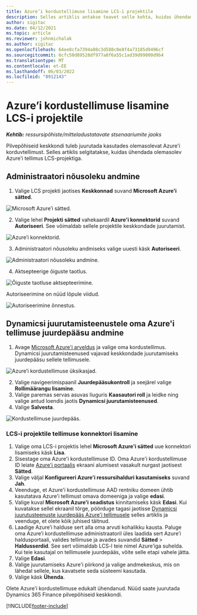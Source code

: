 ```yaml
---
title: Azure’i kordustellimuse lisamine LCS-i projektile
description: Selles artiklis antakse teavet selle kohta, kuidas ühendada Azure'i tellimus LCS-projektiga.
author: sigitac
ms.date: 04/12/2021
ms.topic: article
ms.reviewer: johnmichalak
ms.author: sigitac
ms.openlocfilehash: 64ee8cfa7394a08c3d588c0e8f4a73185d9496cf
ms.sourcegitcommit: 6cfc50d89528df977a8f6a55c1ad39d99800d9b4
ms.translationtype: MT
ms.contentlocale: et-EE
ms.lasthandoff: 06/03/2022
ms.locfileid: "8912143"
---
```

# <a name="add-an-azure-subscription-to-an-lcs-project"></a>Azure’i kordustellimuse lisamine LCS-i projektile

_**Kehtib:** ressursipõhiste/mitteladustatavate stsenaariumite jaoks_

Pilvepõhiseid keskkondi tuleb juurutada kasutades olemasolevat Azure'i korduvtellimust. Selles artiklis selgitatakse, kuidas ühendada olemasolev Azure'i tellimus LCS-projektiga. 

## <a name="grant-admin-consent"></a>Administraatori nõusoleku andmine

1. Valige LCS projekti jaotises **Keskkonnad** suvand **Microsoft Azure'i sätted**.

![Microsoft Azure’i sätted.](./media/1MicrosoftAzureSettings.png)

2. Valige lehel **Projekti sätted** vahekaardil **Azure'i konnektorid** suvand **Autoriseeri**. See võimaldab sellele projektile keskkondade juurutamist.

![Azure’i konnektorid.](./media/2AzureConnectors.png)

3. Administraatori nõusoleku andmiseks valige uuesti käsk **Autoriseeri**.

![Administraatori nõusoleku andmine.](./media/3GrantAdminConsent.png)

4. Aktsepteerige õiguste taotlus.

![Õiguste taotluse aktsepteerimine.](./media/4AcceptPermissionRequest.png)

Autoriseerimine on nüüd lõpule viidud. 

![Autoriseerimine õnnestus.](./media/5AuthorizationComplete.png)

## <a name="provide-dynamics-deployment-services-access-to-your-azure-subscription"></a><a name="provide"></a>Dynamicsi juurutamisteenustele oma Azure'i tellimuse juurdepääsu andmine

1. Avage [Microsoft Azure'i arveldus](https://portal.azure.com/#blade/Microsoft\_Azure\_Billing/SubscriptionsBlade) ja valige oma kordustellimus. Dynamicsi juurutamisteenused vajavad keskkondade juurutamiseks juurdepääsu sellele tellimusele.

![Azure’i kordustellimuse üksikasjad.](./media/6AzureSubscription.png)

2. Valige navigeerimispaanil **Juurdepääsukontroll** ja seejärel valige **Rollimäärangu lisamine**.
3. Valige paremas servas asuvas liuguris **Kaasautori roll** ja leidke ning valige antud loendis jaotis **Dynamicsi juurutamisteenused**. 
4. Valige **Salvesta**.

![Kordustellimuse juurdepääs.](./media/7SubscriptionAccess.png)

### <a name="add-a-subscription-connector-to-an-lcs-project"></a>LCS-i projektile tellimuse konnektori lisamine

1. Valige oma LCS-i projektis lehel **Microsoft Azure'i sätted** uue konnektori lisamiseks käsk **Lisa**.
2. Sisestage oma Azure'i kordustellimuse ID. Oma Azure'i kordustellimuse ID leiate [Azure'i portaalis](https://ms.portal.azure.com/) ekraani alumisest vasakult nurgast jaotisest  **Sätted**.
3. Valige väljal **Konfigureeri Azure'i ressursihalduri kasutamiseks** suvand **Jah**.
4. Veenduge, et Azure'i kordustellimuse AAD rentniku domeen ühtib kasutatava Azure'i tellimust omava domeeniga ja valige **edasi**.
5. Valige kuval **Microsoft Azure'i seadistus** kinnitamiseks käsk **Edasi**. Kui kuvatakse sellel ekraanil tõrge, pöörduge tagasi jaotisse [Dynamicsi juurutusteenuste juurdepääs Azure'i tellimusele](#provide) selles artiklis ja veenduge, et olete kõik juhised täitnud.
6. Laadige Azure’i halduse sert alla oma arvuti kohalikku kausta. Paluge oma Azure’i kordustellimuse administraatoril üles laadida sert Azure’i haldusportaali, valides tellimuse ja avades suvandid **Sätted** > **Haldusserdid**. See sert võimaldab LCS-l teie nimel Azure’iga suhelda. Kui teie kasutajal on tellimusele juurdepääs, võite selle etapi vahele jätta.
7. Valige **Edasi**.
8. Valige juurutamiseks Azure'i piirkond ja valige andmekeskus, mis on lähedal sellele, kus kavatsete seda süsteemi kasutada.
9.  Valige käsk **Ühenda**.

Olete Azure'i kordustellimuse edukalt ühendanud. Nüüd saate juurutada Dynamics 365 Finance pilvepõhiseid keskkondi.




[!INCLUDE[footer-include](../includes/footer-banner.md)]
